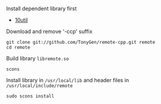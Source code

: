 Install dependent library first

- [10util](https://github.com/TonyGen/10util-cpp)

Download and remove '-ccp' suffix

	git clone git://github.com/TonyGen/remote-cpp.git remote
	cd remote

Build library `libremote.so`

	scons

Install library in `/usr/local/lib` and header files in `/usr/local/include/remote`

	sudo scons install
